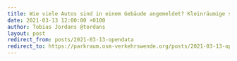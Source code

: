 ```yaml
---
title: Wie viele Autos sind in einem Gebäude angemeldet? Kleinräumige statistische Auswertungen mit OpenData und OSM – ein Interview.
date: 2021-03-13 12:00:00 +0100
author: Tobias Jordans @tordans
layout: post
redirect_from: posts/2021-03-13-opendata
redirect_to: https://parkraum.osm-verkehrswende.org/posts/2021-03-13-opendata
---
```

